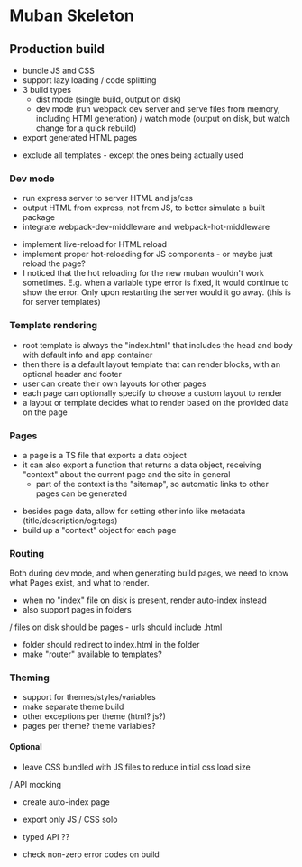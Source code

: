 # Muban Skeleton

## Production build

+ bundle JS and CSS
+ support lazy loading / code splitting
+ 3 build types
    + dist mode (single build, output on disk)
    + dev mode (run webpack dev server and serve files from memory, including HTMl generation)
    / watch mode (output on disk, but watch change for a quick rebuild)
+ export generated HTML pages

- exclude all templates - except the ones being actually used

### Dev mode

+ run express server to server HTML and js/css
+ output HTML from express, not from JS, to better simulate a built package
+ integrate webpack-dev-middleware and webpack-hot-middleware

- implement live-reload for HTML reload
- implement proper hot-reloading for JS components - or maybe just reload the page?
- I noticed that the hot reloading for the new muban wouldn't work sometimes. E.g. when a
  variable type error is fixed, it would continue to show the error. Only upon restarting the
  server would it go away. (this is for server templates)


### Template rendering

+ root template is always the "index.html" that includes the head and body with default info and app container
+ then there is a default layout template that can render blocks, with an optional header and footer
+ user can create their own layouts for other pages
+ each page can optionally specify to choose a custom layout to render
+ a layout or template decides what to render based on the provided data on the page

### Pages

+ a page is a TS file that exports a data object
+ it can also export a function that returns a data object, receiving "context" about the current page and the site
 in general
    - part of the context is the "sitemap", so automatic links to other pages can be generated

- besides page data, allow for setting other info like metadata (title/description/og:tags)
- build up a "context" object for each page

### Routing

Both during dev mode, and when generating build pages, we need to know what Pages exist, and what to render.

+ when no "index" file on disk is present, render auto-index instead
+ also support pages in folders

/ files on disk should be pages
    - urls should include .html

- folder should redirect to index.html in the folder
- make "router" available to templates?

### Theming

- support for themes/styles/variables
- make separate theme build
- other exceptions per theme (html? js?)
- pages per theme? theme variables?


#### Optional

+ leave CSS bundled with JS files to reduce initial css load size

/ API mocking

- create auto-index page
- export only JS / CSS solo
- typed API ??

- check non-zero error codes on build
